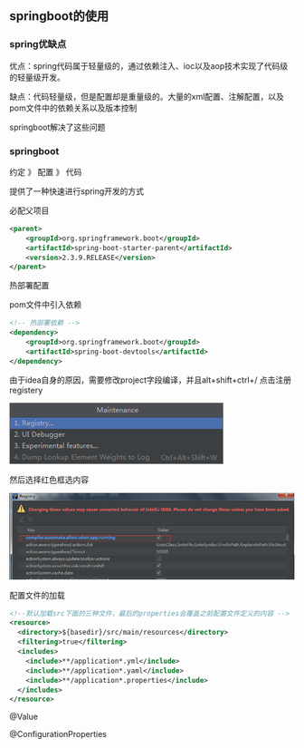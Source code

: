## springboot的使用

### spring优缺点

优点：spring代码属于轻量级的，通过依赖注入、ioc以及aop技术实现了代码级的轻量级开发。

缺点：代码轻量级，但是配置却是重量级的。大量的xml配置、注解配置，以及pom文件中的依赖关系以及版本控制

springboot解决了这些问题

### springboot

约定 》 配置 》 代码

提供了一种快速进行spring开发的方式

必配父项目

```xml
<parent>
    <groupId>org.springframework.boot</groupId>
    <artifactId>spring-boot-starter-parent</artifactId>
    <version>2.3.9.RELEASE</version>
</parent>
```

热部署配置

pom文件中引入依赖

```xml
<!-- 热部署依赖 -->
<dependency>
    <groupId>org.springframework.boot</groupId>
    <artifactId>spring-boot-devtools</artifactId>
</dependency>
```

由于idea自身的原因，需要修改project字段编译，并且alt+shift+ctrl+/ 点击注册registery

![image-20210422171920924](image-20210422171920924.png)

然后选择红色框选内容

![image-20210422172029681](springboot的使用/image-20210422172029681.png)

配置文件的加载

```xml
<!--默认加载src下面的三种文件，最后的properties会覆盖之前配置文件定义的内容 -->
<resource>
  <directory>${basedir}/src/main/resources</directory>
  <filtering>true</filtering>
  <includes>
    <include>**/application*.yml</include>
    <include>**/application*.yaml</include>
    <include>**/application*.properties</include>
  </includes>
</resource>
```

@Value

@ConfigurationProperties